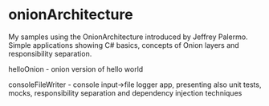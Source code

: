 # onionArchitecture
My samples using the OnionArchitecture introduced by Jeffrey Palermo. Simple applications showing C# basics, concepts of Onion layers and responsibility separation.

helloOnion - onion version of hello world

consoleFileWriter - console input->file logger app, presenting also unit tests, mocks, responsibility separation and dependency injection techniques
